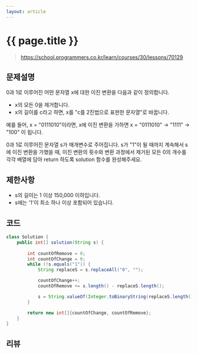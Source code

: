 ```yaml
---
layout: article
---
```


# {{ page.title }}

> https://school.programmers.co.kr/learn/courses/30/lessons/70129

## 문제설명

0과 1로 이루어진 어떤 문자열 x에 대한 이진 변환을 다음과 같이 정의합니다.

- x의 모든 0을 제거합니다.
- x의 길이를 c라고 하면, x를 "c를 2진법으로 표현한 문자열"로 바꿉니다.

예를 들어, x = "0111010"이라면, x에 이진 변환을 가하면 x = "0111010" -> "1111" -> "100" 이 됩니다.

0과 1로 이루어진 문자열 s가 매개변수로 주어집니다. s가 "1"이 될 때까지 계속해서 s에 이진 변환을 가했을 때, 이진 변환의 횟수와 변환 과정에서 제거된 모든 0의 개수를 각각 배열에 담아 return 하도록 solution 함수를 완성해주세요.

## 제한사항

- s의 길이는 1 이상 150,000 이하입니다.
- s에는 '1'이 최소 하나 이상 포함되어 있습니다.

## 코드

```java
class Solution {
    public int[] solution(String s) {
        
        int countOfRemove = 0;
        int countOfChange = 0;
        while (!s.equals("1")) {
            String replaceS = s.replaceAll("0", "");

            countOfChange++;
            countOfRemove += s.length() - replaceS.length();

            s = String.valueOf(Integer.toBinaryString(replaceS.length()));
        }

        return new int[]{countOfChange, countOfRemove};
    }
}
```

## 리뷰